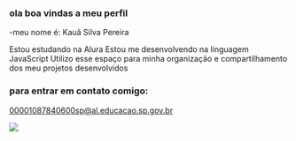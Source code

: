 ### ola boa vindas a meu perfil

-meu nome é: Kauã Silva Pereira

Estou estudando na Alura
Estou me desenvolvendo na linguagem JavaScript
Utilizo esse espaço para minha organização e compartilhamento dos meu projetos desenvolvidos

### para entrar em contato comigo:

00001087840600sp@al.educacao.sp.gov.br

![](https://media1.tenor.com/m/lZX2p4fx9TgAAAAC/average-ostrumian-ostrumian.gif)
